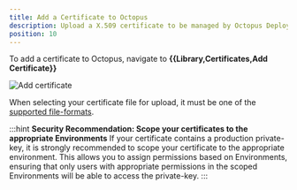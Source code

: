 ```yaml
---
title: Add a Certificate to Octopus
description: Upload a X.509 certificate to be managed by Octopus Deploy
position: 10
---
```


To add a certificate to Octopus, navigate to **{{Library,Certificates,Add Certificate}}**

![Add certificate](add-certificate.png)

When selecting your certificate file for upload, it must be one of the [supported file-formats](/docs/deployment-examples/certificates/file-formats.md).

:::hint
**Security Recommendation: Scope your certificates to the appropriate Environments**
If your certificate contains a production private-key, it is strongly recommended to scope your certificate to the appropriate environment.
This allows you to assign permissions based on Environments, ensuring that only users with appropriate permissions in the scoped Environments will be able to access the private-key.
:::
